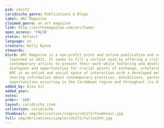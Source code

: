 ```yaml
---
pid: cds172
caridischo_genre: Publications & Blogs
label: ARC Magazine
claimed_genre: an art magazine
link: http://arcthemagazine.com/arc/home/
open_access: 'FALSE'
status: Defunct
language: en
creators: Holly Bynoe
stewards: 
blurb: ARC Magazine is a non-profit print and online publication and social platform
  launched in 2011. It seeks to fill a certain void by offering a critical space for
  contemporary artists to present their work while fostering and developing critical
  dialogues and opportunities for crucial points of exchange, scholarship and study.
  ARC is an online and social space of interaction with a developed methodology of
  sharing information about contemporary practices, exhibitions, partnerships, and
  opportunities occurring in the Caribbean region and throughout its diasporas.
added_by: Alex Gil
added_year: 
notes: 
order: '169'
layout: caridischo_item
collection: caridischo
thumbnail: img/derivatives/simple/cds172/thumbnail.jpg
full: img/derivatives/simple/cds172/fullwidth.jpg
---
```

